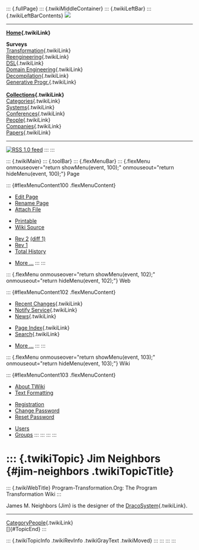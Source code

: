 ::: {.fullPage}
::: {.twikiMiddleContainer}
::: {.twikiLeftBar}
::: {.twikiLeftBarContents}
![](../pub/transformation.gif)

------------------------------------------------------------------------

**[Home](WebHome){.twikiLink}**

**Surveys**\
[Transformation](ProgramTransformation){.twikiLink}\
[Reengineering](ReengineeringWiki){.twikiLink}\
[DSL](DomainSpecificLanguages){.twikiLink}\
[Domain Engineering](DomainEngineering){.twikiLink}\
[Decompilation](DeCompilation){.twikiLink}\
[Generative Progr.](GenerativeProgrammingWiki){.twikiLink}\
\
**[Collections](CategoryCollection){.twikiLink}**\
[Categories](CategoryCategory){.twikiLink}\
[Systems](TransformationSystems){.twikiLink}\
[Conferences](TransformationConferences){.twikiLink}\
[People](TransformationPeople){.twikiLink}\
[Companies](TransformationCompanies){.twikiLink}\
[Papers](CategoryPaper){.twikiLink}

------------------------------------------------------------------------

[![](../pub/rss.gif "RSS 1.0 feed")](WebRss@skin=rss)
:::
:::

::: {.twikiMain}
::: {.toolBar}
::: {.flexMenuBar}
::: {.flexMenu onmouseover="return showMenu(event, 100);" onmouseout="return hideMenu(event, 100);"}
Page

::: {#flexMenuContent100 .flexMenuContent}
-   [Edit
    Page](http://www.program-transformation.org/edit/Transform/JimNeighbors?t=1536826378)
-   [Rename
    Page](http://www.program-transformation.org/rename/Transform/JimNeighbors)
-   [Attach
    File](http://www.program-transformation.org/attach/Transform/JimNeighbors)

<!-- -->

-   [Printable](http://www.program-transformation.org/view/Transform/JimNeighbors?skin=print.pattern)
-   [Wiki
    Source](http://www.program-transformation.org/view/Transform/JimNeighbors?skin=text&raw=on&contenttype=text/plain)

<!-- -->

-   [Rev
    2](http://www.program-transformation.org/view/Transform/JimNeighbors?rev=1.2)
    [(diff 1)](http://www.program-transformation.org/rdiff/Transform/JimNeighbors?rev1=1.2&rev2=1.1)
-   [Rev
    1](http://www.program-transformation.org/view/Transform/JimNeighbors?rev=1.1)
-   [Total
    History](http://www.program-transformation.org/rdiff/Transform/JimNeighbors)

<!-- -->

-   [More
    \...](http://www.program-transformation.org/oops/Transform/JimNeighbors?template=oopsmore&param1=1.2&param2=1.2)
:::
:::

::: {.flexMenu onmouseover="return showMenu(event, 102);" onmouseout="return hideMenu(event, 102);"}
Web

::: {#flexMenuContent102 .flexMenuContent}
-   [Recent Changes](WebChanges){.twikiLink}
-   [Notify Service](WebNotify){.twikiLink}
-   [News](WebNews){.twikiLink}

<!-- -->

-   [Page Index](WebIndex){.twikiLink}
-   [Search](WebSearch){.twikiLink}

<!-- -->

-   [More
    \...](http://www.program-transformation.org/oops/Transform/JimNeighbors?template=oopsmore&param1=1.2&param2=1.2)
:::
:::

::: {.flexMenu onmouseover="return showMenu(event, 103);" onmouseout="return hideMenu(event, 103);"}
Wiki

::: {#flexMenuContent103 .flexMenuContent}
-   [About
    TWiki](http://www.program-transformation.org/view/TWiki/WebHome)
-   [Text
    Formatting](http://www.program-transformation.org/view/TWiki/TextFormattingRules)

<!-- -->

-   [Registration](http://www.program-transformation.org/view/TWiki/TWikiRegistration)
-   [Change
    Password](http://www.program-transformation.org/view/TWiki/ChangePassword)
-   [Reset
    Password](http://www.program-transformation.org/view/TWiki/ResetPassword)

<!-- -->

-   [Users](http://www.program-transformation.org/view/Main/TWikiUsers)
-   [Groups](http://www.program-transformation.org/view/Main/TWikiGroups)
:::
:::
:::
:::

::: {.twikiTopic}
Jim Neighbors {#jim-neighbors .twikiTopicTitle}
=============

::: {.twikiWebTitle}
Program-Transformation.Org: The Program Transformation Wiki
:::

James M. Neighbors (Jim) is the designer of the
[DracoSystem](DracoSystem){.twikiLink}.

------------------------------------------------------------------------

[CategoryPeople](CategoryPeople){.twikiLink}\
[]{#TopicEnd}
:::

::: {.twikiTopicInfo .twikiRevInfo .twikiGrayText .twikiMoved}
:::
:::
:::
:::
